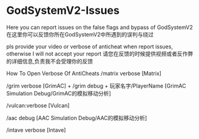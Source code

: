 # GodSystemV2-Issues
Here you can report issues on the false flags and bypass of GodSystemV2
在这里你可以反馈你所在GodSystemV2中所遇到的误判与绕过

pls provide your video or verbose of anticheat when report issues, otherwise I will not accept your report
请您在反馈的时候提供视频或者反作弊的详细信息,负责我不会受理你的反馈

How To Open Verbose Of AntiCheats
/matrix verbose [Matrix]

/grim verbose [GrimAC] + /grim debug + 玩家名字/PlayerName [GrimAC Simulation Debug/GrimAC的模拟移动分析]      

/vulcan:verbose [Vulcan]

/aac debug [AAC Simulation Debug/AAC的模拟移动分析]   

/intave verbose [Intave]
